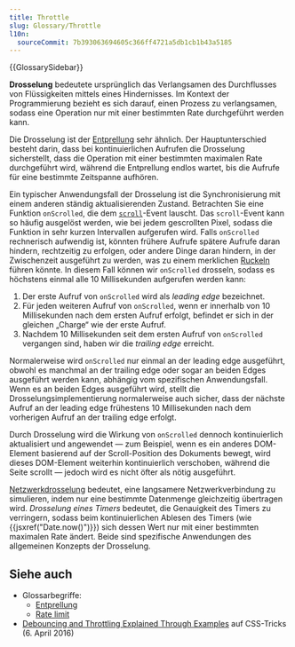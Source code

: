```yaml
---
title: Throttle
slug: Glossary/Throttle
l10n:
  sourceCommit: 7b393063694605c366ff4721a5db1cb1b43a5185
---
```


{{GlossarySidebar}}

**Drosselung** bedeutete ursprünglich das Verlangsamen des Durchflusses von Flüssigkeiten mittels eines Hindernisses. Im Kontext der Programmierung bezieht es sich darauf, einen Prozess zu verlangsamen, sodass eine Operation nur mit einer bestimmten Rate durchgeführt werden kann.

Die Drosselung ist der [Entprellung](/de/docs/Glossary/debounce) sehr ähnlich. Der Hauptunterschied besteht darin, dass bei kontinuierlichen Aufrufen die Drosselung sicherstellt, dass die Operation mit einer bestimmten maximalen Rate durchgeführt wird, während die Entprellung endlos wartet, bis die Aufrufe für eine bestimmte Zeitspanne aufhören.

Ein typischer Anwendungsfall der Drosselung ist die Synchronisierung mit einem anderen ständig aktualisierenden Zustand. Betrachten Sie eine Funktion `onScrolled`, die dem [`scroll`](/de/docs/Web/API/Document/scroll_event)-Event lauscht. Das `scroll`-Event kann so häufig ausgelöst werden, wie bei jedem gescrollten Pixel, sodass die Funktion in sehr kurzen Intervallen aufgerufen wird. Falls `onScrolled` rechnerisch aufwendig ist, könnten frühere Aufrufe spätere Aufrufe daran hindern, rechtzeitig zu erfolgen, oder andere Dinge daran hindern, in der Zwischenzeit ausgeführt zu werden, was zu einem merklichen [Ruckeln](/de/docs/Glossary/jank) führen könnte. In diesem Fall können wir `onScrolled` drosseln, sodass es höchstens einmal alle 10 Millisekunden aufgerufen werden kann:

1. Der erste Aufruf von `onScrolled` wird als _leading edge_ bezeichnet.
2. Für jeden weiteren Aufruf von `onScrolled`, wenn er innerhalb von 10 Millisekunden nach dem ersten Aufruf erfolgt, befindet er sich in der gleichen „Charge“ wie der erste Aufruf.
3. Nachdem 10 Millisekunden seit dem ersten Aufruf von `onScrolled` vergangen sind, haben wir die _trailing edge_ erreicht.

Normalerweise wird `onScrolled` nur einmal an der leading edge ausgeführt, obwohl es manchmal an der trailing edge oder sogar an beiden Edges ausgeführt werden kann, abhängig vom spezifischen Anwendungsfall. Wenn es an beiden Edges ausgeführt wird, stellt die Drosselungsimplementierung normalerweise auch sicher, dass der nächste Aufruf an der leading edge frühestens 10 Millisekunden nach dem vorherigen Aufruf an der trailing edge erfolgt.

Durch Drosselung wird die Wirkung von `onScrolled` dennoch kontinuierlich aktualisiert und angewendet — zum Beispiel, wenn es ein anderes DOM-Element basierend auf der Scroll-Position des Dokuments bewegt, wird dieses DOM-Element weiterhin kontinuierlich verschoben, während die Seite scrollt — jedoch wird es nicht öfter als nötig ausgeführt.

[Netzwerkdrosselung](/de/docs/Glossary/Network_throttling) bedeutet, eine langsamere Netzwerkverbindung zu simulieren, indem nur eine bestimmte Datenmenge gleichzeitig übertragen wird. _Drosselung eines Timers_ bedeutet, die Genauigkeit des Timers zu verringern, sodass beim kontinuierlichen Ablesen des Timers (wie {{jsxref("Date.now()")}}) sich dessen Wert nur mit einer bestimmten maximalen Rate ändert. Beide sind spezifische Anwendungen des allgemeinen Konzepts der Drosselung.

## Siehe auch

- Glossarbegriffe:
  - [Entprellung](/de/docs/Glossary/Debounce)
  - [Rate limit](/de/docs/Glossary/Rate_limit)
- [Debouncing and Throttling Explained Through Examples](https://css-tricks.com/debouncing-throttling-explained-examples/) auf CSS-Tricks (6. April 2016)
